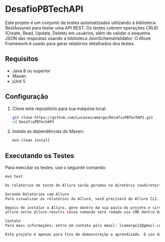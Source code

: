 # DesafioPBTechAPI

Este projeto é um conjunto de testes automatizados utilizando a biblioteca RestAssured para testar uma API REST. 
Os testes cobrem operações CRUD (Create, Read, Update, Delete) em usuários, além de validar o esquema JSON das respostas usando a biblioteca JsonSchemaValidator. 
O Allure Framework é usado para gerar relatórios detalhados dos testes.


## Requisitos

- Java 8 ou superior
- Maven
- jUnit 5

## Configuração

1. Clone este repositório para sua máquina local:

    ```sh
    git clone https://github.com/Lucasaucamargo/DesafioPBTechAPI.git
    cd DesafioPBTechAPI
    ```

2. Instale as dependências do Maven:

    ```sh
    mvn clean install
    ```

## Executando os Testes

Para executar os testes, use o seguinte comando:

```sh
mvn test

Os relatórios de teste do Allure serão gerados no diretório seudiretoriodoprojeto/allure-results.

Gerando Relatórios com Allure
Para visualizar os relatórios do Allure, você precisará do Allure CLI. Instale o Allure CLI seguindo as instruções da documentação oficial.

Depois de instalar o Allure, gere dentro da sua pasta do projeto e sirva os relatórios com os comandos:
allure serve allure-results (esse comando será rodado via CMD dentro da pasta do seu projeto)

Contato
Para mais informações, entre em contato pelo email: lcamargo12@gmail.com

Este projeto é apenas para fins de demonstração e aprendizado. O uso das informações e códigos aqui fornecidos é de responsabilidade do usuário.
